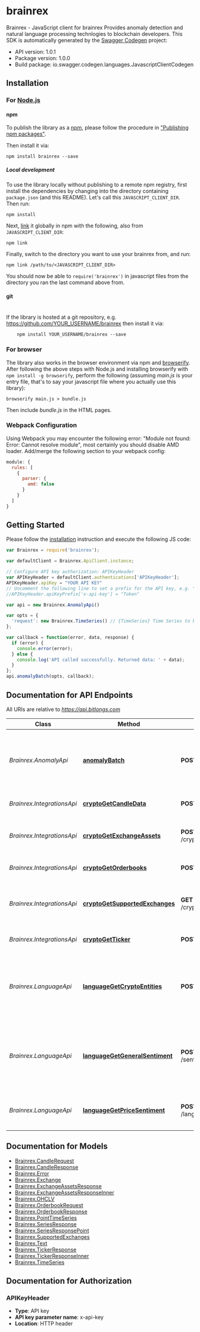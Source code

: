 # brainrex

Brainrex - JavaScript client for brainrex
Provides anomaly detection and natural language processing technlogies to blockchain developers.
This SDK is automatically generated by the [Swagger Codegen](https://github.com/swagger-api/swagger-codegen) project:

- API version: 1.0.1
- Package version: 1.0.0
- Build package: io.swagger.codegen.languages.JavascriptClientCodegen

## Installation

### For [Node.js](https://nodejs.org/)

#### npm

To publish the library as a [npm](https://www.npmjs.com/),
please follow the procedure in ["Publishing npm packages"](https://docs.npmjs.com/getting-started/publishing-npm-packages).

Then install it via:

```shell
npm install brainrex --save
```

##### Local development

To use the library locally without publishing to a remote npm registry, first install the dependencies by changing 
into the directory containing `package.json` (and this README). Let's call this `JAVASCRIPT_CLIENT_DIR`. Then run:

```shell
npm install
```

Next, [link](https://docs.npmjs.com/cli/link) it globally in npm with the following, also from `JAVASCRIPT_CLIENT_DIR`:

```shell
npm link
```

Finally, switch to the directory you want to use your brainrex from, and run:

```shell
npm link /path/to/<JAVASCRIPT_CLIENT_DIR>
```

You should now be able to `require('brainrex')` in javascript files from the directory you ran the last 
command above from.

#### git
#
If the library is hosted at a git repository, e.g.
https://github.com/YOUR_USERNAME/brainrex
then install it via:

```shell
    npm install YOUR_USERNAME/brainrex --save
```

### For browser

The library also works in the browser environment via npm and [browserify](http://browserify.org/). After following
the above steps with Node.js and installing browserify with `npm install -g browserify`,
perform the following (assuming *main.js* is your entry file, that's to say your javascript file where you actually 
use this library):

```shell
browserify main.js > bundle.js
```

Then include *bundle.js* in the HTML pages.

### Webpack Configuration

Using Webpack you may encounter the following error: "Module not found: Error:
Cannot resolve module", most certainly you should disable AMD loader. Add/merge
the following section to your webpack config:

```javascript
module: {
  rules: [
    {
      parser: {
        amd: false
      }
    }
  ]
}
```

## Getting Started

Please follow the [installation](#installation) instruction and execute the following JS code:

```javascript
var Brainrex = require('brainrex');

var defaultClient = Brainrex.ApiClient.instance;

// Configure API key authorization: APIKeyHeader
var APIKeyHeader = defaultClient.authentications['APIKeyHeader'];
APIKeyHeader.apiKey = "YOUR API KEY"
// Uncomment the following line to set a prefix for the API key, e.g. "Token" (defaults to null)
//APIKeyHeader.apiKeyPrefix['x-api-key'] = "Token"

var api = new Brainrex.AnomalyApi()

var opts = { 
  'request': new Brainrex.TimeSeries() // {TimeSeries} Time Series to be analyzed, with the following format.
};

var callback = function(error, data, response) {
  if (error) {
    console.error(error);
  } else {
    console.log('API called successfully. Returned data: ' + data);
  }
};
api.anomalyBatch(opts, callback);

```

## Documentation for API Endpoints

All URIs are relative to *https://api.bitlongs.com*

Class | Method | HTTP request | Description
------------ | ------------- | ------------- | -------------
*Brainrex.AnomalyApi* | [**anomalyBatch**](docs/AnomalyApi.md#anomalyBatch) | **POST** /anomaly/json/detect | Detects anomalies in historical data in batches. This endpoint uses your entire dataset as input
*Brainrex.IntegrationsApi* | [**cryptoGetCandleData**](docs/IntegrationsApi.md#cryptoGetCandleData) | **POST** /crypto/get_candles | Downloads candle format market data
*Brainrex.IntegrationsApi* | [**cryptoGetExchangeAssets**](docs/IntegrationsApi.md#cryptoGetExchangeAssets) | **POST** /crypto/get_exchange_assets | Gets all currency pairs traded in selected exchange
*Brainrex.IntegrationsApi* | [**cryptoGetOrderbooks**](docs/IntegrationsApi.md#cryptoGetOrderbooks) | **POST** /crypto/get_orderbooks | Downloads candle format market data
*Brainrex.IntegrationsApi* | [**cryptoGetSupportedExchanges**](docs/IntegrationsApi.md#cryptoGetSupportedExchanges) | **GET** /crypto/get_supported_exchanges | Gets all cryptocurrency exchanges supported by the Brainrex API
*Brainrex.IntegrationsApi* | [**cryptoGetTicker**](docs/IntegrationsApi.md#cryptoGetTicker) | **POST** /crypto/get_ticker | Downloads candle format market data
*Brainrex.LanguageApi* | [**languageGetCryptoEntities**](docs/LanguageApi.md#languageGetCryptoEntities) | **POST** /entity/get_crypto_entities | Named Entity Recognition software capable of understanding cryptocurrency and blockchain speficic language.
*Brainrex.LanguageApi* | [**languageGetGeneralSentiment**](docs/LanguageApi.md#languageGetGeneralSentiment) | **POST** /sentiment/get_general_sentiment | This endpoints returns a score from -1 to +1 where depending on negative or positive attitude in the text.
*Brainrex.LanguageApi* | [**languageGetPriceSentiment**](docs/LanguageApi.md#languageGetPriceSentiment) | **POST** /language/get_price_sentiment | Sentiment analysis score using a model trained for buy signals.


## Documentation for Models

 - [Brainrex.CandleRequest](docs/CandleRequest.md)
 - [Brainrex.CandleResponse](docs/CandleResponse.md)
 - [Brainrex.Error](docs/Error.md)
 - [Brainrex.Exchange](docs/Exchange.md)
 - [Brainrex.ExchangeAssetsResponse](docs/ExchangeAssetsResponse.md)
 - [Brainrex.ExchangeAssetsResponseInner](docs/ExchangeAssetsResponseInner.md)
 - [Brainrex.OHCLV](docs/OHCLV.md)
 - [Brainrex.OrderbookRequest](docs/OrderbookRequest.md)
 - [Brainrex.OrderbookResponse](docs/OrderbookResponse.md)
 - [Brainrex.PointTimeSeries](docs/PointTimeSeries.md)
 - [Brainrex.SeriesResponse](docs/SeriesResponse.md)
 - [Brainrex.SeriesResponsePoint](docs/SeriesResponsePoint.md)
 - [Brainrex.SupportedExchanges](docs/SupportedExchanges.md)
 - [Brainrex.Text](docs/Text.md)
 - [Brainrex.TickerResponse](docs/TickerResponse.md)
 - [Brainrex.TickerResponseInner](docs/TickerResponseInner.md)
 - [Brainrex.TimeSeries](docs/TimeSeries.md)


## Documentation for Authorization


### APIKeyHeader

- **Type**: API key
- **API key parameter name**: x-api-key
- **Location**: HTTP header

